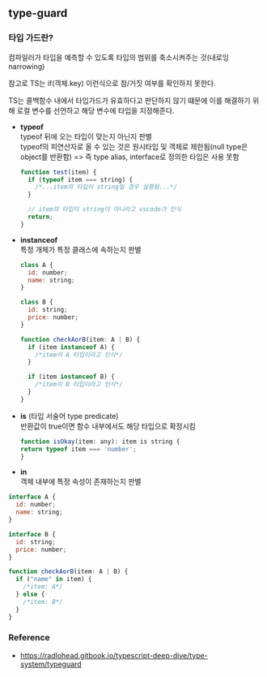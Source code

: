 ## type-guard

### 타입 가드란?

컴파일러가 타입을 예측할 수 있도록 타입의 범위를 축소시켜주는 것(내로잉 narrowing)

참고로 TS는 if(객체.key) 이런식으로 참/거짓 여부를 확인하지 못한다.

TS는 콜백함수 내에서 타입가드가 유효하다고 판단하지 않기 떄문에 이를 해결하기 위해 로컬 변수를 선언하고 해당 변수에 타입을 지정해준다.

- **typeof**  
  typeof 뒤에 오는 타입이 맞는지 아닌지 판별  
  typeof의 피연산자로 올 수 있는 것은 원시타입 및 객체로 제한됨(null type은 object를 반환함) => 즉 type alias, interface로 정의한 타입은 사용 못함

  ```jsx
  function test(item) {
    if (typeof item === string) {
      /*...item의 타입이 string일 경우 실행됨...*/
    }

    // item의 타입이 string이 아니라고 vscode가 인식
    return;
  }
  ```

- **instanceof**  
  특정 개체가 특정 클래스에 속하는지 판별

  ```jsx
  class A {
    id: number;
    name: string;
  }

  class B {
    id: string;
    price: number;
  }

  function checkAorB(item: A | B) {
    if (item instanceof A) {
      /*item이 A 타입이라고 인식*/
    }

    if (item instanceof B) {
      /*item이 B 타입이라고 인식*/
    }
  }
  ```

- **is** (타입 서술어 type predicate)  
  반환값이 true이면 함수 내부에서도 해당 타입으로 확정시킴

  ```jsx
  function isOkay(item: any): item is string {
  return typeof item === 'number';
  }
  ```

- **in**  
  객체 내부에 특정 속성이 존재하는지 판별

```jsx
interface A {
  id: number;
  name: string;
}

interface B {
  id: string;
  price: number;
}

function checkAorB(item: A | B) {
  if ("name" in item) {
    /*item: A*/
  } else {
    /*item: B*/
  }
}
```

### Reference

- https://radlohead.gitbook.io/typescript-deep-dive/type-system/typeguard
